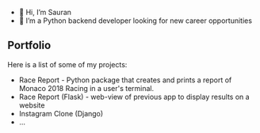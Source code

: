 - 👋 Hi, I’m Sauran
- 👀 I’m a Python backend developer looking for new career opportunities 

<!---
sauran-a/sauran-a is a ✨ special ✨ repository because its `README.md` (this file) appears on your GitHub profile.
You can click the Preview link to take a look at your changes.
--->
<h2>Portfolio</h2>
<p>Here is a list of some of my projects:

  - Race Report - Python package that creates and prints a report of Monaco 2018 Racing in a user's terminal.
  - Race Report (Flask) - web-view of previous app to display results on a website
  - Instagram Clone (Django)
  - ...
